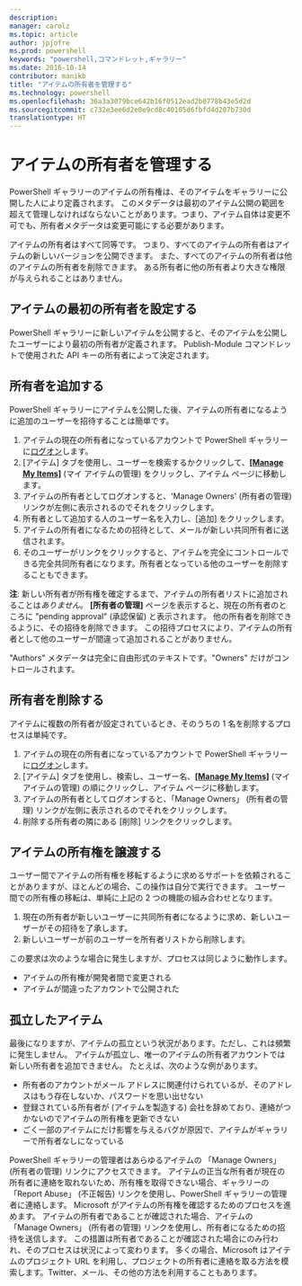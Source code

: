 ```yaml
---
description: 
manager: carolz
ms.topic: article
author: jpjofre
ms.prod: powershell
keywords: "powershell,コマンドレット,ギャラリー"
ms.date: 2016-10-14
contributor: manikb
title: "アイテムの所有者を管理する"
ms.technology: powershell
ms.openlocfilehash: 36a3a3079bce642b16f0512ead2b0778b43e5d2d
ms.sourcegitcommit: c732e3ee6d2e0e9cd8c40105d6fbfd4d207b730d
translationtype: HT
---
```

# <a name="managing-item-owners"></a>アイテムの所有者を管理する

PowerShell ギャラリーのアイテムの所有権は、そのアイテムをギャラリーに公開した人により定義されます。
このメタデータは最初のアイテム公開の範囲を超えて管理しなければならないことがあります。つまり、アイテム自体は変更不可でも、所有者メタデータは変更可能にする必要があります。

アイテムの所有者はすべて同等です。 つまり、すべてのアイテムの所有者はアイテムの新しいバージョンを公開できます。 また、すべてのアイテムの所有者は他のアイテムの所有者を削除できます。 ある所有者に他の所有者より大きな権限が与えられることはありません。  

## <a name="setting-an-items-initial-owner"></a>アイテムの最初の所有者を設定する 

PowerShell ギャラリーに新しいアイテムを公開すると、そのアイテムを公開したユーザーにより最初の所有者が定義されます。 Publish-Module コマンドレットで使用された API キーの所有者によって決定されます。

## <a name="adding-owners"></a>所有者を追加する

PowerShell ギャラリーにアイテムを公開した後、アイテムの所有者になるように追加のユーザーを招待することは簡単です。

1. アイテムの現在の所有者になっているアカウントで PowerShell ギャラリーに[ログオン](https://powershellgallery.com/users/account/LogOn)します。
2. [アイテム] タブを使用し、ユーザーを検索するかクリックして、[**[Manage My Items]**](https://www.powershellgallery.com/account/Packages) (マイ アイテムの管理) をクリックし、アイテム ページに移動します。
3. アイテムの所有者としてログオンすると、'Manage Owners' (所有者の管理) リンクが左側に表示されるのでそれをクリックします。
4. 所有者として追加する人のユーザー名を入力し、[追加] をクリックします。
5. アイテムの所有者になるための招待として、メールが新しい共同所有者に送信されます。
6. そのユーザーがリンクをクリックすると、アイテムを完全にコントロールできる完全共同所有者になります。所有者となっている他のユーザーを削除することもできます。

**注**: 新しい所有者が所有権を確定するまで、アイテムの所有者リストに追加されることは*ありません*。
**[所有者の管理]** ページを表示すると、現在の所有者のところに "pending approval" (承認保留) と表示されます。
他の所有者を削除できるように、その招待を削除できます。
この招待プロセスにより、アイテムの所有者として他のユーザーが間違って追加されることがありません。

"Authors" メタデータは完全に自由形式のテキストです。"Owners" だけがコントロールされます。


## <a name="removing-owners"></a>所有者を削除する
アイテムに複数の所有者が設定されているとき、そのうちの 1 名を削除するプロセスは単純です。

1. アイテムの現在の所有者になっているアカウントで PowerShell ギャラリーに[ログオン](https://powershellgallery.com/users/account/LogOn)します。
2. [アイテム] タブを使用し、検索し、ユーザー名、[**[Manage My Items]**](https://www.powershellgallery.com/account/Packages) (マイ アイテムの管理) の順にクリックし、アイテム ページに移動します。
3. アイテムの所有者としてログオンすると、「Manage Owners」 (所有者の管理) リンクが左側に表示されるのでそれをクリックします。
4. 削除する所有者の隣にある [削除] リンクをクリックします。



## <a name="transferring-item-ownership"></a>アイテムの所有権を譲渡する
ユーザー間でアイテムの所有権を移転するように求めるサポートを依頼されることがありますが、ほとんどの場合、この操作は自分で実行できます。
ユーザー間での所有権の移転は、単純に上記の 2 つの機能の組み合わせとなります。

1. 現在の所有者が新しいユーザーに共同所有者になるように求め、新しいユーザーがその招待を了承します。
2. 新しいユーザーが前のユーザーを所有者リストから削除します。

この要求は次のような場合に発生しますが、プロセスは同じように動作します。

* アイテムの所有権が開発者間で変更される
* アイテムが間違ったアカウントで公開された


## <a name="orphaned-items"></a>孤立したアイテム
最後になりますが、アイテムの孤立という状況があります。ただし、これは頻繁に発生しません。
アイテムが孤立し、唯一のアイテムの所有者アカウントでは新しい所有者を追加できません。
たとえば、次のような例があります。

* 所有者のアカウントがメール アドレスに関連付けられているが、そのアドレスはもう存在しないか、パスワードを思い出せない
* 登録されている所有者が (アイテムを製造する) 会社を辞めており、連絡がつかないのでアイテムの所有権を更新できない
* ごく一部のアイテムにだけ影響を与えるバグが原因で、アイテムがギャラリーで所有者なしになっている

PowerShell ギャラリーの管理者はあらゆるアイテムの 「Manage Owners」 (所有者の管理) リンクにアクセスできます。
アイテムの正当な所有者が現在の所有者に連絡を取れないため、所有権を取得できない場合、ギャラリーの 「Report Abuse」 (不正報告) リンクを使用し、PowerShell ギャラリーの管理者に連絡します。
Microsoft がアイテムの所有権を確認するためのプロセスを進めます。
アイテムの所有者であることが確認された場合、アイテムの 「Manage Owners」 (所有者の管理) リンクを使用し、所有者になるための招待を送信します。
この措置は所有者であることが確認された場合にのみ行われ、そのプロセスは状況によって変わります。
多くの場合、Microsoft はアイテムのプロジェクト URL を利用し、プロジェクトの所有者に連絡を取る方法を模索します。Twitter、メール、その他の方法を利用することもあります。


